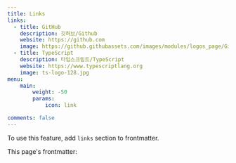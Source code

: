 ```yaml
---
title: Links
links:
  - title: GitHub
    description: 깃허브/Github
    website: https://github.com
    image: https://github.githubassets.com/images/modules/logos_page/GitHub-Mark.png
  - title: TypeScript
    description: 타입스크립트/TypeScript
    website: https://www.typescriptlang.org
    image: ts-logo-128.jpg
menu:
    main: 
        weight: -50
        params:
            icon: link

comments: false
---
```


To use this feature, add `links` section to frontmatter.

This page's frontmatter:
